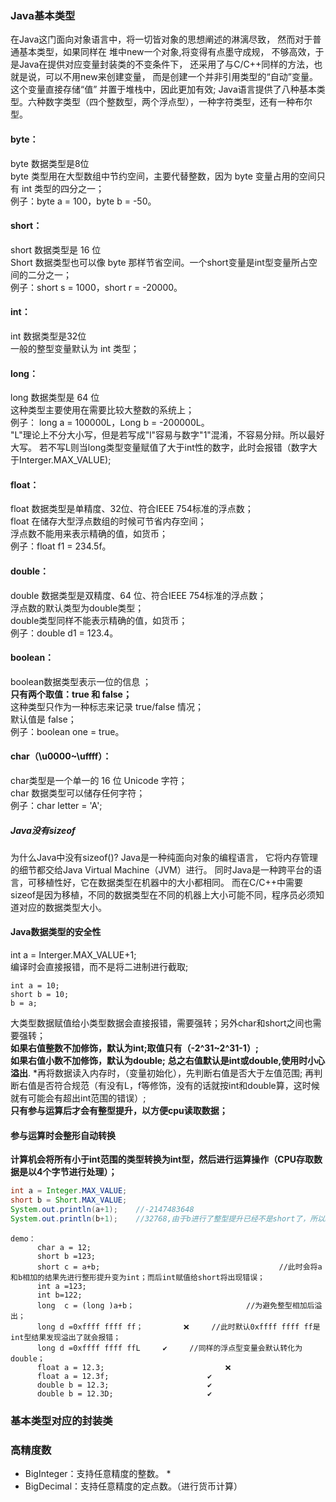 ### Java基本类型
在Java这门面向对象语言中，将一切皆对象的思想阐述的淋漓尽致，
然而对于普通基本类型，如果同样在 堆中new一个对象,将变得有点墨守成规，
不够高效，于是Java在提供对应变量封装类的不变条件下，
还采用了与C/C++同样的方法，也就是说，可以不用new来创建变量，
而是创建一个并非引用类型的“自动”变量。这个变量直接存储“值”
并置于堆栈中，因此更加有效;
Java语言提供了八种基本类型。六种数字类型（四个整数型，两个浮点型），一种字符类型，还有一种布尔型。   
#### byte：
byte 数据类型是8位  
byte 类型用在大型数组中节约空间，主要代替整数，因为 byte 变量占用的空间只有 int 类型的四分之一；          
例子：byte a = 100，byte b = -50。
#### short：
short 数据类型是 16 位   
Short 数据类型也可以像 byte 那样节省空间。一个short变量是int型变量所占空间的二分之一；            
例子：short s = 1000，short r = -20000。        
#### int：
int 数据类型是32位    
一般的整型变量默认为 int 类型；            
#### long：      
long 数据类型是 64 位                 
这种类型主要使用在需要比较大整数的系统上；      
例子： long a = 100000L，Long b = -200000L。          
"L"理论上不分大小写，但是若写成"l"容易与数字"1"混淆，不容易分辩。所以最好大写。
若不写L则当long类型变量赋值了大于int性的数字，此时会报错（数字大于Interger.MAX_VALUE);     
#### float：
float 数据类型是单精度、32位、符合IEEE 754标准的浮点数；         
float 在储存大型浮点数组的时候可节省内存空间；       
浮点数不能用来表示精确的值，如货币；           
例子：float f1 = 234.5f。           
#### double：            
double 数据类型是双精度、64 位、符合IEEE 754标准的浮点数；             
浮点数的默认类型为double类型；                  
double类型同样不能表示精确的值，如货币；         
例子：double d1 = 123.4。           
#### boolean：        
boolean数据类型表示一位的信息 ；                        
__只有两个取值：true 和 false；__           
这种类型只作为一种标志来记录 true/false 情况；                
默认值是 false；                 
例子：boolean one = true。          
#### char（\u0000~\uffff）：
char类型是一个单一的 16 位 Unicode 字符；                           
char 数据类型可以储存任何字符；      
例子：char letter = 'A';      
##### Java没有sizeof
为什么Java中没有sizeof()?
Java是一种纯面向对象的编程语言，
它将内存管理的细节都交给Java Virtual Machine（JVM）进行。
同时Java是一种跨平台的语言，可移植性好，它在数据类型在机器中的大小都相同。
而在C/C++中需要sizeof是因为移植，不同的数据类型在不同的机器上大小可能不同，程序员必须知道对应的数据类型大小。
#### Java数据类型的安全性
int a = Interger.MAX_VALUE+1;                 
编译时会直接报错，而不是将二进制进行截取;
```
int a = 10;
short b = 10;
b = a;
```
大类型数据赋值给小类型数据会直接报错，需要强转；另外char和short之间也需要强转；                     
__如果右值整数不加修饰，默认为int;取值只有（-2^31~2^31-1）;__         
__如果右值小数不加修饰，默认为double;__
__总之右值默认是int或double,使用时小心溢出__.
*再将数据读入内存时，（变量初始化），先判断右值是否大于左值范围; 再判断右值是否符合规范（有没有L，f等修饰，没有的话就按int和double算，这时候就有可能会有超出int范围的错误）;             
__只有参与运算后才会有整型提升，以方便cpu读取数据；__
#### 参与运算时会整形自动转换         
__计算机会将所有小于int范围的类型转换为int型，然后进行运算操作（CPU存取数据是以4个字节进行处理）；__
``` java
int a = Integer.MAX_VALUE;
short b = Short.MAX_VALUE;
System.out.println(a+1);	//-2147483648
System.out.println(b+1);	//32768,由于b进行了整型提升已经不是short了，所以b不是-32768
```
```
demo：              
      char a = 12;                     
      short b =123;                     
      short c = a+b;										//此时会将a和b相加的结果先进行整形提升变为int；而后int赋值给short将出现错误；               
      int a =123;
      int b=122;                
      long  c = (long )a+b；							//为避免整型相加后溢出；                  
      long d =0xffff ffff ff；         ❌		//此时默认0xffff ffff ff是int型结果发现溢出了就会报错；            
      long d =0xffff ffff ffL     ✔		//同样的浮点型变量会默认转化为double；           
      float a = 12.3;							❌              
      float a = 12.3f;						✔            
      double b = 12.3;						✔                
      double b = 12.3D;						✔          
```            
### 基本类型对应的封装类
### 高精度数
- BigInteger：支持任意精度的整数。
	* 
- BigDecimal：支持任意精度的定点数。（进行货币计算）